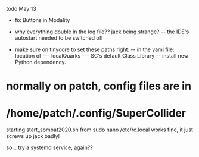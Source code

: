 todo May 13

- fix Buttons in Modality

- why everything double in the log file?? jack being strange?
-- the IDE's autostart needed to be switched off

- make sure on tinycore to set these paths right:
-- in the yaml file: location of 
--- localQuarks
--- SC's default Class Library
-- install new Python dependency.

# normally on patch, config files are in
# /home/patch/.config/SuperCollider

starting 
start_sombat2020.sh 
from 
sudo nano /etc/rc.local
works fine, it just screws up jack badly!

so... try a systemd service, again??